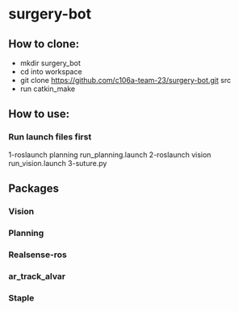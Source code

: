 # surgery-bot

## How to clone:
- mkdir surgery_bot
- cd into workspace
- git clone https://github.com/c106a-team-23/surgery-bot.git src
- run catkin_make

## How to use:
### Run launch files first
1-roslaunch planning run_planning.launch
2-roslaunch vision run_vision.launch
3-suture.py

## Packages
### Vision
### Planning
### Realsense-ros
### ar_track_alvar
### Staple

